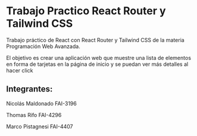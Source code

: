 # Trabajo Practico React Router y Tailwind CSS
Trabajo práctico de React con React Router y Tailwind CSS de la materia Programación Web Avanzada.


El objetivo es crear una aplicación web que muestre una lista de elementos en forma de
tarjetas en la página de inicio y se puedan ver más detalles al hacer click

## Integrantes:
Nicolás Maldonado FAI-3196

Thomas Rifo FAI-4296

Marco Pistagnesi FAI-4407